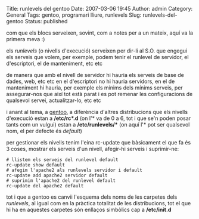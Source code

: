 Title: runlevels del gentoo
Date: 2007-03-06 19:45
Author: admin
Category: General
Tags: gentoo, programari lliure, runlevels
Slug: runlevels-del-gentoo
Status: published

com que els blocs serveixen, sovint, com a notes per a un mateix, aquí va la primera meva :)

els *runlevels* (o nivells d'execució) serveixen per dir-li al S.O. que engegui els serveis que volem, per exemple, podem tenir el runlevel de servidor, el d'escriptori, el de manteniment, etc etc

de manera que amb el nivell de servidor hi hauria els serveis de base de dades, web, etc etc en el d'escriptori no hi hauria servidors, en el de manteniment hi hauria, per exemple els mínims dels mínims serveis, per assegurar-nos que així tot està parat i es pot remenar les configuracions de qualsevol servei, actualitzar-lo, etc etc

i anant al tema, a <a href="http://www.gentoo.org" target="_blank" rel="noopener">gentoo</a>, a diferència d'altres distribucions que els nivells d'execució estan a **/etc/rc\*.d** (on l'\* va de 0 a 6, tot i que se'n poden posar tants com un vulgui) estan a **/etc/runlevels/\*** (on aquí l'\* pot ser qualsevol nom, el per defecte és *default*)

per gestionar els nivells tenim l'eina rc-update que bàsicament el que fa és 3 coses, mostrar els serveis d'un nivell, afegir-hi serveis i suprimir-ne:

    # llistem els serveis del runlevel default
    rc-update show default
    # afegim l'apache2 als runlevels servidor i default
    rc-update add apache2 servidor default
    # suprimim l'apache2 del runlevel default
    rc-update del apache2 default

tot i que a gentoo es canvii l'esquema dels noms de les carpetes dels *runlevels*, al igual com en la pràctica totalitat de les distribucions, tot el que hi ha en aquestes carpetes són enllaços simbòlics cap a **/etc/init.d**
